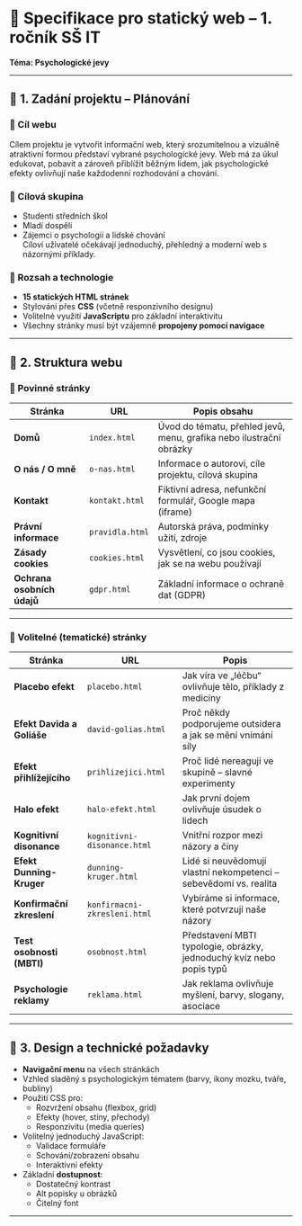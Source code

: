 # 📘 Specifikace pro statický web – 1. ročník SŠ IT
**Téma: Psychologické jevy**

---

## 🧠 1. Zadání projektu – Plánování

### 🎯 Cíl webu
Cílem projektu je vytvořit informační web, který srozumitelnou a vizuálně atraktivní formou představí vybrané psychologické jevy. Web má za úkul edukovat, pobavit a zároveň přiblížit běžným lidem, jak psychologické efekty ovlivňují naše každodenní rozhodování a chování.

### 👥 Cílová skupina
- Studenti středních škol  
- Mladí dospělí  
- Zájemci o psychologii a lidské chování  
Cíloví uživatelé očekávají jednoduchý, přehledný a moderní web s názornými příklady.

### 📆 Rozsah a technologie
- **15 statických HTML stránek**
- Stylování přes **CSS** (včetně responzivního designu)
- Volitelné využití **JavaScriptu** pro základní interaktivitu
- Všechny stránky musí být vzájemně **propojeny pomocí navigace**

---

## 🧹 2. Struktura webu

### 🔹 Povinné stránky

| Stránka                     | URL               | Popis obsahu                                                        |
|-----------------------------|-------------------|----------------------------------------------------------------------|
| **Domů**                   | `index.html`      | Úvod do tématu, přehled jevů, menu, grafika nebo ilustrační obrázky |
| **O nás / O mně**          | `o-nas.html`      | Informace o autorovi, cíle projektu, cílová skupina                 |
| **Kontakt**                | `kontakt.html`    | Fiktivní adresa, nefunkční formulář, Google mapa (iframe)          |
| **Právní informace**       | `pravidla.html`   | Autorská práva, podmínky užití, zdroje                              |
| **Zásady cookies**         | `cookies.html`    | Vysvětlení, co jsou cookies, jak se na webu používají              |
| **Ochrana osobních údajů**| `gdpr.html`       | Základní informace o ochraně dat (GDPR)                             |

---

### 🔸 Volitelné (tematické) stránky

| Stránka                    | URL                         | Popis                                                                 |
|----------------------------|-----------------------------|-----------------------------------------------------------------------|
| **Placebo efekt**          | `placebo.html`              | Jak víra ve „léčbu“ ovlivňuje tělo, příklady z medicíny              |
| **Efekt Davida a Goliáše** | `david-golias.html`         | Proč někdy podporujeme outsidera a jak se mění vnímání síly          |
| **Efekt přihlížejícího**   | `prihlizejici.html`         | Proč lidé nereagují ve skupině – slavné experimenty                  |
| **Halo efekt**             | `halo-efekt.html`           | Jak první dojem ovlivňuje úsudek o lidech                            |
| **Kognitivní disonance**   | `kognitivni-disonance.html` | Vnitřní rozpor mezi názory a činy                                    |
| **Efekt Dunning-Kruger**   | `dunning-kruger.html`       | Lidé si neuvědomují vlastní nekompetenci – sebevědomí vs. realita    |
| **Konfirmační zkreslení**  | `konfirmacni-zkresleni.html`| Vybíráme si informace, které potvrzují naše názory                   |
| **Test osobnosti (MBTI)**  | `osobnost.html`             | Představení MBTI typologie, obrázky, jednoduchý kvíz nebo popis typů |
| **Psychologie reklamy**    | `reklama.html`              | Jak reklama ovlivňuje myšlení, barvy, slogany, asociace              |

---

## 🎨 3. Design a technické požadavky

- **Navigační menu** na všech stránkách
- Vzhled sladěný s psychologickým tématem (barvy, ikony mozku, tváře, bubliny)
- Použití CSS pro:
  - Rozvržení obsahu (flexbox, grid)
  - Efekty (hover, stíny, přechody)
  - Responzivitu (media queries)
- Volitelný jednoduchý JavaScript:
  - Validace formuláře
  - Schování/zobrazení obsahu
  - Interaktivní efekty
- Základní **dostupnost**:
  - Dostatečný kontrast
  - Alt popisky u obrázků
  - Čitelný font

---